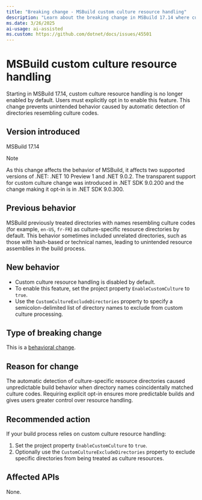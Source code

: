 ```yaml
---
title: "Breaking change - MSBuild custom culture resource handling"
description: "Learn about the breaking change in MSBuild 17.14 where custom culture resource handling now requires explicit opt-in."
ms.date: 3/26/2025
ai-usage: ai-assisted
ms.custom: https://github.com/dotnet/docs/issues/45501
---
```


# MSBuild custom culture resource handling

Starting in MSBuild 17.14, custom culture resource handling is no longer enabled by default. Users must explicitly opt in to enable this feature. This change prevents unintended behavior caused by automatic detection of directories resembling culture codes.

## Version introduced

MSBuild 17.14

> [!NOTE]
> As this change affects the behavior of MSBuild, it affects two supported versions of .NET: .NET 10 Preview 1 and .NET 9.0.2. The transparent support for custom culture change was introduced in .NET SDK 9.0.200 and the change making it opt-in is in .NET SDK 9.0.300.

## Previous behavior

MSBuild previously treated directories with names resembling culture codes (for example, `en-US`, `fr-FR`) as culture-specific resource directories by default. This behavior sometimes included unrelated directories, such as those with hash-based or technical names, leading to unintended resource assemblies in the build process.

## New behavior

- Custom culture resource handling is disabled by default.
- To enable this feature, set the project property `EnableCustomCulture` to `true`.
- Use the `CustomCultureExcludeDirectories` property to specify a semicolon-delimited list of directory names to exclude from custom culture processing.

## Type of breaking change

This is a [behavioral change](../../categories.md#behavioral-change).

## Reason for change

The automatic detection of culture-specific resource directories caused unpredictable build behavior when directory names coincidentally matched culture codes. Requiring explicit opt-in ensures more predictable builds and gives users greater control over resource handling.

## Recommended action

If your build process relies on custom culture resource handling:

1. Set the project property `EnableCustomCulture` to `true`.
2. Optionally use the `CustomCultureExcludeDirectories` property to exclude specific directories from being treated as culture resources.

## Affected APIs

None.
